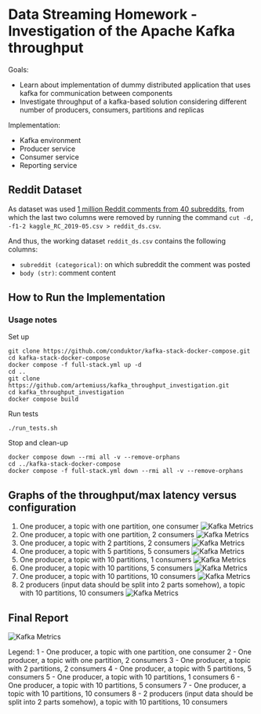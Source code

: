 # Data Streaming Homework - Investigation of the Apache Kafka throughput

Goals:
- Learn about implementation of dummy distributed application that uses kafka for communication between components
- Investigate throughput of a kafka-based solution considering different number of producers, consumers, partitions and replicas

Implementation:
- Kafka environment
- Producer service
- Consumer service
- Reporting service

## Reddit Dataset

As dataset was used [1 million Reddit comments from 40 subreddits](https://www.kaggle.com/datasets/smagnan/1-million-reddit-comments-from-40-subreddits), from which the last two columns were removed by running the command `cut -d, -f1-2 kaggle_RC_2019-05.csv > reddit_ds.csv`.

And thus, the working dataset `reddit_ds.csv` contains the following columns:
- `subreddit (categorical)`: on which subreddit the comment was posted
- `body (str)`: comment content

## How to Run the Implementation

### Usage notes

Set up
```
git clone https://github.com/conduktor/kafka-stack-docker-compose.git
cd kafka-stack-docker-compose
docker compose -f full-stack.yml up -d
cd ..
git clone https://github.com/artemiuss/kafka_throughput_investigation.git
cd kafka_throughput_investigation
docker compose build
```

Run tests
```
./run_tests.sh
```

Stop and clean-up
```
docker compose down --rmi all -v --remove-orphans
cd ../kafka-stack-docker-compose
docker compose -f full-stack.yml down --rmi all -v --remove-orphans
```

## Graphs of the throughput/max latency versus configuration

1. One producer, a topic with one partition, one consumer
    ![Kafka Metrics](report_output/PROD_1_PART_1_CONS_1.png)
2. One producer, a topic with one partition, 2 consumers
    ![Kafka Metrics](report_output/PROD_1_PART_1_CONS_2.png)
3. One producer, a topic with 2 partitions, 2 consumers
    ![Kafka Metrics](report_output/PROD_1_PART_2_CONS_2.png)
4. One producer, a topic with 5 partitions, 5 consumers
    ![Kafka Metrics](report_output/PROD_1_PART_5_CONS_5.png)
5. One producer, a topic with 10 partitions, 1 consumers
    ![Kafka Metrics](report_output/PROD_1_PART_10_CONS_1.png)
6. One producer, a topic with 10 partitions, 5 consumers
    ![Kafka Metrics](report_output/PROD_1_PART_10_CONS_5.png)
7. One producer, a topic with 10 partitions, 10 consumers
    ![Kafka Metrics](report_output/PROD_1_PART_10_CONS_10.png)
8. 2 producers (input data should be split into 2 parts somehow), a topic with 10 partitions, 10 consumers
    ![Kafka Metrics](report_output/PROD_2_PART_10_CONS_10.png)

## Final Report

![Kafka Metrics](report_output/final_report.png)

Legend:
1 - One producer, a topic with one partition, one consumer
2 - One producer, a topic with one partition, 2 consumers
3 - One producer, a topic with 2 partitions, 2 consumers
4 - One producer, a topic with 5 partitions, 5 consumers
5 - One producer, a topic with 10 partitions, 1 consumers
6 - One producer, a topic with 10 partitions, 5 consumers
7 - One producer, a topic with 10 partitions, 10 consumers
8 - 2 producers (input data should be split into 2 parts somehow), a topic with 10 partitions, 10 consumers



